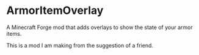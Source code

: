 # ArmorItemOverlay
A Minecraft Forge mod that adds overlays to show the state of your armor items.

This is a mod I am making from the suggestion of a friend.
